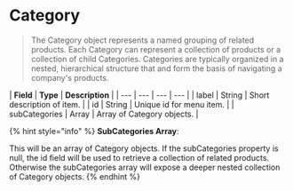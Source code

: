 # Category

> The Category object represents a named grouping of related products. Each Category can represent a collection of products or a collection of child Categories. Categories are typically organized in a nested, hierarchical structure that and form the basis of navigating a company's products.

| **Field** | **Type** | **Description** |
| --- | --- | --- | --- |
| label | String | Short description of item. |
| id | String | Unique id for menu item. |
| subCategories | Array | Array of Category objects. |

{% hint style="info" %}
**SubCategories Array**:

This will be an array of Category objects. If the subCategories property is null, the id field will be used to retrieve a collection of related products. Otherwise the subCategories array will expose a deeper nested collection of Category objects.
{% endhint %}

